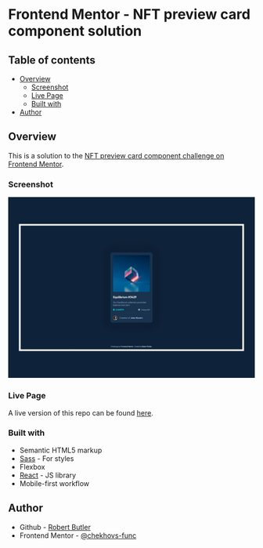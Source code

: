# Frontend Mentor - NFT preview card component solution

## Table of contents

- [Overview](#overview)
  - [Screenshot](#screenshot)
  - [Live Page](#live-page)
  - [Built with](#built-with)
- [Author](#author)

## Overview

This is a solution to the [NFT preview card component challenge on Frontend Mentor](https://www.frontendmentor.io/challenges/nft-preview-card-component-SbdUL_w0U).


### Screenshot

![](public/images/desktop-screenshot.jpg)

### Live Page

A live version of this repo can be found [here](https://chekhovs-func.github.io/nft-card/).

### Built with

- Semantic HTML5 markup
- [Sass](https://sass-lang.com/) - For styles
- Flexbox
- [React](https://reactjs.org/) - JS library
- Mobile-first workflow

## Author

- Github - [Robert Butler](https://github.com/chekhovs-func)
- Frontend Mentor - [@chekhovs-func](https://www.frontendmentor.io/profile/chekhovs-func)
